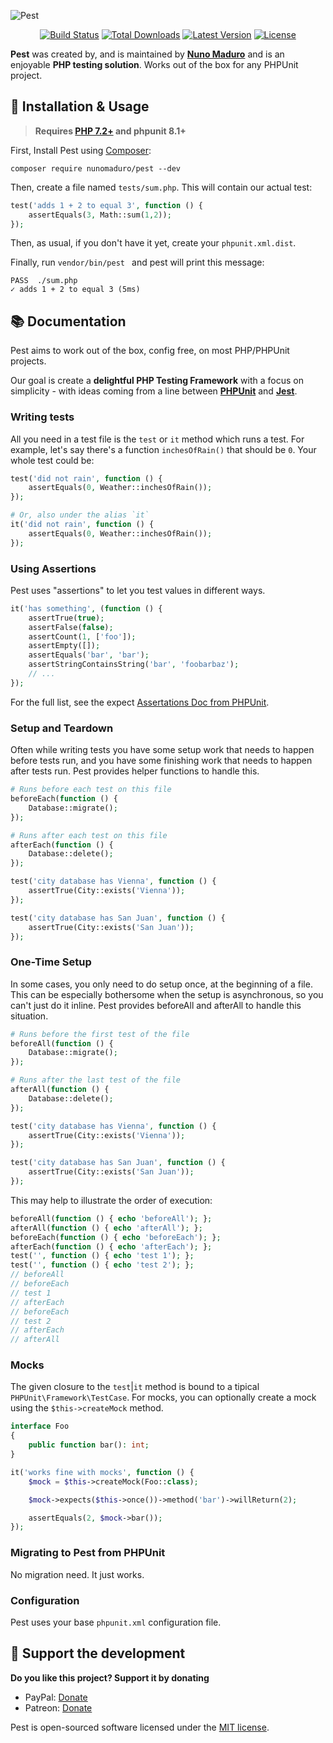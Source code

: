 <p align="center">

  <p float="left">
    <img alt="Pest" src="https://raw.githubusercontent.com/nunomaduro/pest/master/art/banner.png" >
  </p>

  <p align="center">
    <a href="https://travis-ci.org/nunomaduro/pest"><img src="https://img.shields.io/travis/nunomaduro/pest/master.svg" alt="Build Status"></a>
    <a href="https://packagist.org/packages/nunomaduro/pest"><img src="https://poser.pugx.org/nunomaduro/pest/d/total.svg" alt="Total Downloads"></a>
    <a href="https://packagist.org/packages/nunomaduro/pest"><img src="https://poser.pugx.org/nunomaduro/pest/v/stable.svg" alt="Latest Version"></a>
    <a href="https://packagist.org/packages/nunomaduro/pest"><img src="https://poser.pugx.org/nunomaduro/pest/license.svg" alt="License"></a>
  </p>
</p>

**Pest** was created by, and is maintained by  **[Nuno Maduro](https://github.com/nunomaduro)**  and is an enjoyable **PHP testing solution**. Works out of the box for any PHPUnit project.

## 🚀 Installation & Usage

> **Requires [PHP 7.2+](https://php.net/releases/) and phpunit 8.1+**

First, Install Pest using [Composer](https://getcomposer.org):

```
composer require nunomaduro/pest --dev
```

Then, create a file named `tests/sum.php`. This will contain our actual test:
```php
test('adds 1 + 2 to equal 3', function () {
    assertEquals(3, Math::sum(1,2));
});
```

Then, as usual, if you don't have it yet, create your `phpunit.xml.dist`.

Finally, run `vendor/bin/pest ` and pest will print this message:

```
PASS  ./sum.php
✓ adds 1 + 2 to equal 3 (5ms)
```

## 📚 Documentation

Pest aims to work out of the box, config free, on most PHP/PHPUnit projects.

Our goal is create a **delightful PHP Testing Framework** with a focus on simplicity - with ideas coming from a line between **[PHPUnit](https://phpunit.de)** and **[Jest](https://jestjs.io)**.

### Writing tests

All you need in a test file is the `test` or `it` method which runs a test. For example, let's say there's a function `inchesOfRain()` that should be `0`. Your whole test could be:

```php
test('did not rain', function () {
    assertEquals(0, Weather::inchesOfRain());
});

# Or, also under the alias `it`
it('did not rain', function () {
    assertEquals(0, Weather::inchesOfRain());
});
```

### Using Assertions

Pest uses "assertions" to let you test values in different ways.

```php
it('has something', (function () {
    assertTrue(true);
    assertFalse(false);
    assertCount(1, ['foo']);
    assertEmpty([]);
    assertEquals('bar', 'bar');
    assertStringContainsString('bar', 'foobarbaz');
    // ...
});
```

For the full list, see the expect [Assertations Doc from PHPUnit](https://phpunit.readthedocs.io/en/latest/assertions.html).

### Setup and Teardown

Often while writing tests you have some setup work that needs to happen before tests run, and you have some finishing work that needs to happen after tests run. Pest provides helper functions to handle this.

```php
# Runs before each test on this file
beforeEach(function () {
    Database::migrate();
});

# Runs after each test on this file
afterEach(function () {
    Database::delete();
});

test('city database has Vienna', function () {
    assertTrue(City::exists('Vienna'));
});

test('city database has San Juan', function () {
    assertTrue(City::exists('San Juan'));
});
```

### One-Time Setup

In some cases, you only need to do setup once, at the beginning of a file. This can be especially bothersome when the setup is asynchronous, so you can't just do it inline. Pest provides beforeAll and afterAll to handle this situation.

```php
# Runs before the first test of the file
beforeAll(function () {
    Database::migrate();
});

# Runs after the last test of the file
afterAll(function () {
    Database::delete();
});

test('city database has Vienna', function () {
    assertTrue(City::exists('Vienna'));
});

test('city database has San Juan', function () {
    assertTrue(City::exists('San Juan'));
});
```

This may help to illustrate the order of execution:

```php
beforeAll(function () { echo 'beforeAll'); };
afterAll(function () { echo 'afterAll'); };
beforeEach(function () { echo 'beforeEach'); };
afterEach(function () { echo 'afterEach'); };
test('', function () { echo 'test 1'); };
test('', function () { echo 'test 2'); };
// beforeAll
// beforeEach
// test 1
// afterEach
// beforeEach
// test 2
// afterEach
// afterAll
```

### Mocks

The given closure to the `test`|`it` method is bound to a tipical `PHPUnit\Framework\TestCase`. For mocks, you
can optionally create a mock using the `$this->createMock` method.

```php
interface Foo
{
    public function bar(): int;
}

it('works fine with mocks', function () {
    $mock = $this->createMock(Foo::class);

    $mock->expects($this->once())->method('bar')->willReturn(2);

    assertEquals(2, $mock->bar());
});
```

### Migrating to Pest from PHPUnit

No migration need. It just works.

### Configuration

Pest uses your base `phpunit.xml` configuration file.

## 💖 Support the development
**Do you like this project? Support it by donating**

- PayPal: [Donate](https://www.paypal.com/cgi-bin/webscr?cmd=_s-xclick&hosted_button_id=66BYDWAT92N6L)
- Patreon: [Donate](https://www.patreon.com/nunomaduro)

Pest is open-sourced software licensed under the [MIT license](LICENSE.md).
